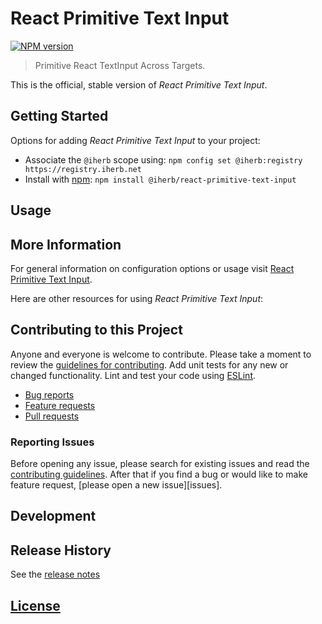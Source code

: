 # React Primitive Text Input

 [![NPM version][npm-image]][npm-url]

> Primitive React TextInput Across Targets.

This is the official, stable version of _React Primitive Text Input_.

## Getting Started

Options for adding _React Primitive Text Input_ to your project:

- Associate the `@iherb` scope using: `npm config set @iherb:registry https://registry.iherb.net`
- Install with [npm](https://npmjs.org/): `npm install @iherb/react-primitive-text-input`

## Usage

## More Information

For general information on configuration options or usage visit [React Primitive Text Input]().

Here are other resources for using _React Primitive Text Input_:

## Contributing to this Project

Anyone and everyone is welcome to contribute. Please take a moment to review the [guidelines for contributing](CONTRIBUTING.md). Add unit tests for any new or changed functionality. Lint and test your code using [ESLint][eslint-www].

- [Bug reports](CONTRIBUTING.md#bugs)
- [Feature requests](CONTRIBUTING.md#features)
- [Pull requests](CONTRIBUTING.md#pull-requests)

### Reporting Issues

Before opening any issue, please search for existing issues and read the [contributing guidelines](CONTRIBUTING.md). After that if you find a bug or would like to make feature request, [please open a new issue][issues].

## Development

## Release History

See the [release notes](CHANGELOG.md)

## [License](LICENSE.md)

[eslint-www]: http://www.eslint.org
[npm-url]: https://npm.iherb.net/package/@iherb/react-primitive-text-input
[npm-image]: https://shields.iherb.net/npm/v/@iherb/react-primitive-text-input.svg
